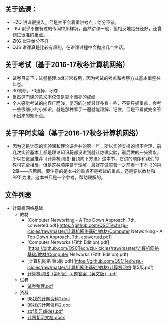 ## 关于选课：
- HZQ 讲课很投入，但是并不会着重讲考点；给分不错。
- LKJ 似乎不像有过的传闻中那样坑，虽然讲课一般，但相反地给分还好，还曾划过很准的重点。
- ZKG 似乎给分不好
- QJS 讲课算是比较有趣的，在讲课过程中会抛出几个笑话。

## 关于考试（基于2016-17秋冬计算机网络）
- 试卷目录下：试卷整理.pdf非常有用，因为考试的考点和考察方式基本借鉴往年卷。
- 30判断，70选择，闭卷
- 当然这门课的意义不仅仅是拿个漂亮的成绩
- 个人感觉考试的内容广而浅，复习的时候最好多看一些，不要只抓重点，会考一些很细小的小知识，就是那种看了一遍就能理解、记住，但是不看就完全答不出来的知识点。

## 关于平时实验（基于2016-17秋冬计算机网络）
- 因为这是计网的实验课和理论课合并的第一年，所以实验安排的很不合理，前几次实验基本上都是理论知识将都没讲到就让你做实验，最后做的一头雾水。所以在这里推荐《计算机网络-自顶向下方法》这本书，它讲的顺序和我们的教材完全相反，但是这种顺序易于理解，最好在做实验一之前看一下本书的第2章——应用层。要注意的是本书的重点不是考试的重点，还是要以教材和 PPT 为准，这本书只是一个参考，帮助理解的。


## 文件列表

- 计算机网络基础
    - 教材
        - [Computer Networking - A Top Down Approach, 7th, converted.pdf](https://github.com/QSCTech/zju-icicles/raw/master/计算机网络基础/教材/Computer Networking - A Top Down Approach, 7th, converted.pdf)
        - [Computer Networks (Fifth Edition).pdf](https://github.com/QSCTech/zju-icicles/raw/master/计算机网络基础/教材/Computer Networks (Fifth Edition).pdf)
        - [计算机网络 第5版.pdf](https://github.com/QSCTech/zju-icicles/raw/master/计算机网络基础/教材/计算机网络 第5版.pdf)
        - [计算机网络（第5版）习题答案（英文版）.pdf](https://github.com/QSCTech/zju-icicles/raw/master/计算机网络基础/教材/计算机网络（第5版）习题答案（英文版）.pdf)
    - 试卷
        - [试卷整理.pdf](https://github.com/QSCTech/zju-icicles/raw/master/计算机网络基础/试卷/试卷整理.pdf)
    - 资料
        - [98找的计网资料1.doc](https://github.com/QSCTech/zju-icicles/raw/master/计算机网络基础/资料/98找的计网资料1.doc)
        - [98找的计网资料2.doc](https://github.com/QSCTech/zju-icicles/raw/master/计算机网络基础/资料/98找的计网资料2.doc)
        - [zqf复习slides.pdf](https://github.com/QSCTech/zju-icicles/raw/master/计算机网络基础/资料/zqf复习slides.pdf)
        - [计网复习文档.docx](https://github.com/QSCTech/zju-icicles/raw/master/计算机网络基础/资料/计网复习文档.docx)
